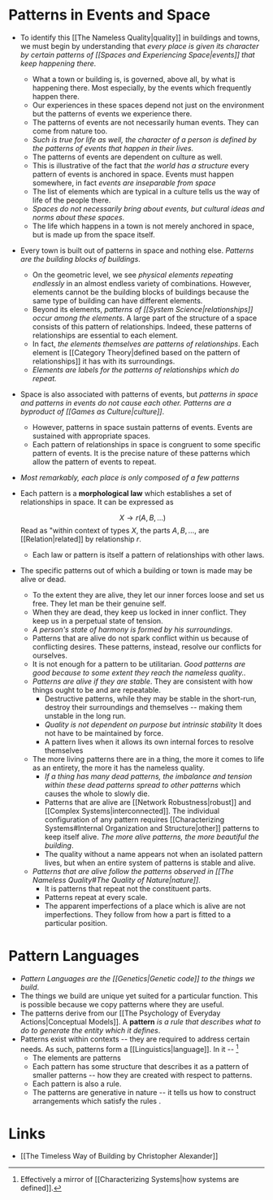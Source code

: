 # Patterns in Events and Space
* To identify this [[The Nameless Quality|quality]] in buildings and towns, we must begin by understanding that *every place is given its character by certain patterns of [[Spaces and Experiencing Space|events]] that keep happening there.*
	* What a town or building is, is governed, above all, by what is happening there. Most especially, by the events which frequently happen there.
	* Our experiences in these spaces depend not just on the environment but the patterns of events we experience there. 
	* The patterns of events are not necessarily human events. They can come from nature too.
	* *Such is true for life as well, the character of a person is defined by the patterns of events that happen in their lives.*
	* The patterns of events are dependent on culture as well.
	* This is illustrative of the fact that  *the world has a structure* every pattern of events is anchored in space. Events must happen somewhere, in fact *events are inseparable from space*
	* The list of elements which are typical in a culture tells us the way of life of the people there.
	* *Spaces do not necessarily bring about events, but cultural ideas and norms about these spaces*.
	* The life which happens in a town is not merely anchored in space, but is made up from the space itself.

* Every town is built out of patterns in space and nothing else. *Patterns are the building blocks of buildings*. 
	* On the geometric level, we see *physical elements repeating endlessly* in an almost endless variety of combinations. However, elements cannot be the building blocks of buildings because the same type of building can have different elements.
	* Beyond its elements, *patterns of [[System Science|relationships]] occur among the elements*. A large part of the structure of a space consists of this pattern of relationships. Indeed, these patterns of relationships are essential to each element.
	* In fact, *the elements themselves are patterns of relationships*. Each element is [[Category Theory|defined based on the pattern of relationships]] it has with its surroundings.
	* *Elements are labels for the patterns of relationships which do repeat.*

* Space is also associated with patterns of events, but *patterns in space and patterns in events do not cause each other. Patterns are a byproduct of [[Games as Culture|culture]]*. 
	* However, patterns in space sustain patterns of events. Events are sustained with appropriate spaces.
	* Each pattern of relationships in space is congruent to some specific pattern of events. It is the precise nature of these patterns which allow the pattern of events to repeat.

* *Most remarkably, each place is only composed of a few patterns*

* Each pattern is a **morphological law** which establishes a set of relationships in space. It can be expressed as 
  
  $$
  X \to r(A, B,\dots)
  $$
  Read as "within context of types $X$, the parts $A,B, \dots$, are [[Relation|related]] by relationship $r$.
	* Each law or pattern is itself a pattern of relationships with other laws. 

* The specific patterns out of which a building or town is made may be alive or dead. 
	* To the extent they are alive, they let our inner forces loose and set us free. They let man be their genuine self.
	* When they are dead, they keep us locked in inner conflict. They keep us in a perpetual state of tension.
	* *A person's state of harmony is formed by his surroundings*.
	* Patterns that are alive do not spark conflict within us because of conflicting desires. These patterns, instead, resolve our conflicts for ourselves.
	* It is not enough for a pattern to be utilitarian. *Good patterns are good because to some extent they reach the nameless quality..*
	* *Patterns are alive if they are stable*. They are consistent with how things ought to be and are repeatable.
		* Destructive patterns, while they may be stable in the short-run, destroy their surroundings and themselves -- making them unstable in the long run.
		* *Quality is not dependent on purpose but intrinsic stability* It does not have to be maintained by force.
		* A pattern lives when it allows its own internal forces to resolve themselves
	* The more living patterns there are in a thing, the more it comes to life as an entirety, the more it has the nameless quality.
		* *If a thing has many dead patterns, the imbalance and tension within these dead patterns spread to other patterns* which causes the whole to slowly die.
		* Patterns that are alive are [[Network Robustness|robust]] and [[Complex Systems|interconnected]]. The individual configuration of any pattern requires [[Characterizing Systems#Internal Organization and Structure|other]] patterns to keep itself alive. *The more alive patterns, the more beautiful the building*.
		* The quality without a name appears not when an isolated pattern lives, but when an entire system of patterns is stable and alive.
	* *Patterns that are alive follow the patterns observed in [[The Nameless Quality#The Quality of Nature|nature]]*.
		* It is patterns that repeat not the constituent parts.
		* Patterns repeat at every scale.
		* The apparent imperfections of a place which is alive are not imperfections. They follow from how a part is fitted to a particular position.

# Pattern Languages
* *Pattern Languages are the [[Genetics|Genetic code]] to the things we build*. 
* The things we build are unique yet suited for a particular function. This is possible because we copy patterns where they are useful.
* The patterns derive from our [[The Psychology of Everyday Actions|Conceptual Models]]. A **pattern** *is a rule that describes what to do to generate the entity which it defines*.
* Patterns exist within contexts -- they are required to address certain needs. As such, patterns form a [[Linguistics|language]]. In it -- [^pattern_langauge]
	* The elements are patterns
	* Each pattern has some structure that describes it as a pattern of smaller patterns -- how they are created with respect to patterns.
	* Each pattern is also a rule. 
	* The patterns are generative in nature -- it tells us how to construct arrangements which satisfy the rules .

[^pattern_langauge]: Effectively a mirror of [[Characterizing Systems|how systems are defined]].

# Links
* [[The Timeless Way of Building by Christopher Alexander]]